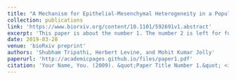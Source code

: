 ```yaml
---
title: "A Mechanism for Epithelial-Mesenchymal Heterogeneity in a Population of Cancer Cells"
collection: publications
link: 'https://www.biorxiv.org/content/10.1101/592691v1.abstract'
excerpt: 'This paper is about the number 1. The number 2 is left for future work.'
date: 2019-03-28
venue: 'bioRxiv preprint'
authors: 'Shubham Tripathi, Herbert Levine, and Mohit Kumar Jolly'
paperurl: 'http://academicpages.github.io/files/paper1.pdf'
citation: 'Your Name, You. (2009). &quot;Paper Title Number 1.&quot; <i>Journal 1</i>. 1(1).'
---
```

